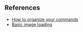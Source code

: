 ## References

- <a href="https://discordjs.guide/command-handling/#individual-command-files">How to organize your commands</a>
- <a href="https://discordjs.guide/popular-topics/canvas.html#basic-image-loading">Basic image loading</a>
